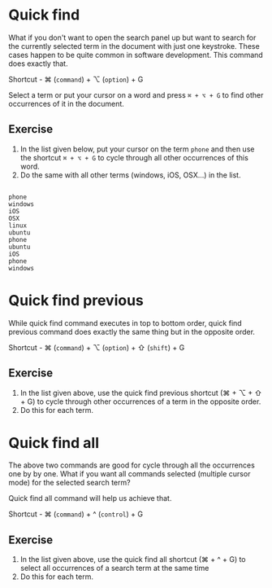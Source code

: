 Quick find
===========

What if you don't want to open the search panel up but want to search for the
currently selected term in the document with just one keystroke. These cases
happen to be quite common in software development. This command does exactly
that.

Shortcut - ⌘ (`command`) + ⌥ (`option`) + G

Select a term or put your cursor on a word and press `⌘ + ⌥ + G` to find other
occurrences of it in the document.

Exercise
---------

1. In the list given below, put your cursor on the term `phone` and then use
   the shortcut `⌘ + ⌥ + G` to cycle through all other occurrences of this 
   word.
2. Do the same with all other terms (windows, iOS, OSX...) in the list.

```

phone
windows
iOS
OSX
linux
ubuntu
phone
ubuntu
iOS
phone
windows

```

Quick find previous
====================

While quick find command executes in top to bottom order, quick find previous
command does exactly the same thing but in the opposite order.

Shortcut - ⌘ (`command`) + ⌥ (`option`) + ⇧ (`shift`) + G
 
Exercise
---------

1. In the list given above, use the quick find previous shortcut
   (⌘ + ⌥ + ⇧ + G) to cycle through other occurrences of a term in the
   opposite order.
2. Do this for each term.


Quick find all
====================

The above two commands are good for cycle through all the occurrences one by
by one. What if you want all commands selected (multiple cursor mode) for the
selected search term?

Quick find all command will help us achieve that.

Shortcut - ⌘ (`command`) + ^ (`control`) + G
 
Exercise
---------

1. In the list given above, use the quick find all shortcut (⌘ + ^ + G)
   to select all occurrences of a search term at the same time
2. Do this for each term.